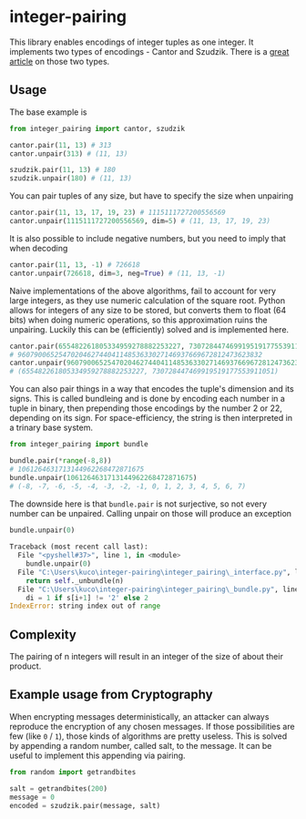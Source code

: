 # integer-pairing

This library enables encodings of integer tuples as one integer. It implements two types of encodings - Cantor and Szudzik.
There is a [great article](https://www.vertexfragment.com/ramblings/cantor-szudzik-pairing-functions/) on those two types.

## Usage
The base example is
```python
from integer_pairing import cantor, szudzik

cantor.pair(11, 13) # 313
cantor.unpair(313) # (11, 13)

szudzik.pair(11, 13) # 180
szudzik.unpair(180) # (11, 13)
```
You can pair tuples of any size, but have to specify the size when unpairing
```python
cantor.pair(11, 13, 17, 19, 23) # 1115111727200556569
cantor.unpair(1115111727200556569, dim=5) # (11, 13, 17, 19, 23)
```
It is also possible to include negative numbers, but you need to imply that when decoding
```python 
cantor.pair(11, 13, -1) # 726618
cantor.unpair(726618, dim=3, neg=True) # (11, 13, -1)
```
Naive implementations of the above algorithms, fail to account for very large
integers, as they use numeric calculation of the square root. Python allows for 
integers of any size to be stored, but converts them to float (64 bits) when doing numeric operations, 
so this approximation ruins the unpairing. Luckily this can be (efficiently) solved and is implemented here.
```python
cantor.pair(655482261805334959278882253227, 730728447469919519177553911051)
# 960790065254702046274404114853633027146937669672812473623832
cantor.unpair(960790065254702046274404114853633027146937669672812473623832)
# (655482261805334959278882253227, 730728447469919519177553911051)
```
You can also pair things in a way that encodes the tuple's dimension and its signs. 
This is called bundleing and is done by encoding each number in a tuple in binary, 
then prepending those encodings by the number 2 or 22, depending on its sign.
For space-efficiency, the string is then interpreted in a trinary base system.
```python
from integer_pairing import bundle

bundle.pair(*range(-8,8))
# 1061264631713144962268472871675
bundle.unpair(1061264631713144962268472871675)
# (-8, -7, -6, -5, -4, -3, -2, -1, 0, 1, 2, 3, 4, 5, 6, 7)
```
The downside here is that `bundle.pair` is not surjective, so not every number can be unpaired. 
Calling unpair on those will produce an exception
```python
bundle.unpair(0)
              
Traceback (most recent call last):
  File "<pyshell#37>", line 1, in <module>
    bundle.unpair(0)
  File "C:\Users\kuco\integer-pairing\integer_pairing\_interface.py", line 66, in unpair
    return self._unbundle(n)
  File "C:\Users\kuco\integer-pairing\integer_pairing\_bundle.py", line 41, in _unbundle
    di = 1 if s[i+1] != '2' else 2
IndexError: string index out of range
```

## Complexity
The pairing of n integers will result in an integer of the size of about their product.

## Example usage from Cryptography
When encrypting messages deterministically, an attacker can always reproduce the encryption 
of any chosen messages. If those possibilities are few (like `0` / `1`), those kinds 
of algorithms are pretty useless. This is solved by appending a random number, called salt, 
to the message. It can be useful to implement this appending via pairing.
```python
from random import getrandbites

salt = getrandbites(200)
message = 0
encoded = szudzik.pair(message, salt)
```
